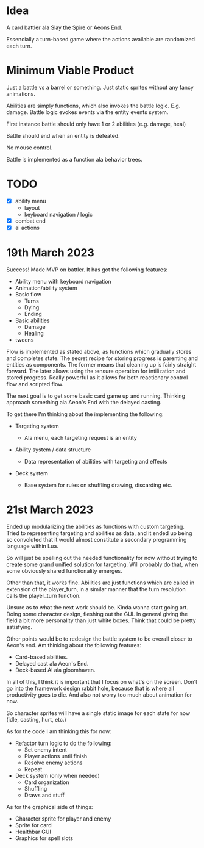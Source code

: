 # Idea

A card battler ala Slay the Spire or Aeons End.

Essencially a turn-based game where the actions available are randomized each turn.

# Minimum Viable Product

Just a battle vs a barrel or something. Just static sprites without any fancy animations.

Abilities are simply functions, which also invokes the battle logic. E.g. damage.
Battle logic evokes events via the entity events system.

First instance battle should only have 1 or 2 abilities (e.g. damage, heal)

Battle should end when an entity is defeated.

No mouse control.

Battle is implemented as a function ala behavior trees.

# TODO

- [X] ability menu
    - layout
    - keyboard navigation / logic
- [X] combat end
- [X] ai actions

# 19th March 2023

Success! Made MVP on battler. It has got the following features:

* Ability menu with keyboard navigation
* Animation/ability system
* Basic flow
    * Turns
    * Dying
    * Ending
* Basic abilities
    * Damage
    * Healing
* tweens

Flow is implemented as stated above, as functions which gradually stores and completes state. The secret recipe for storing progress is parenting and entities as components. The former means that cleaning up is fairly straight forward. The later allows using the :ensure operation for intilization and stored progress. Really powerful as it allows for both reactionary control flow and scripted flow.

The next goal is to get some basic card game up and running. Thinking approach something ala Aeon's End with the delayed casting.

To get there I'm thinking about the implementing the following:

* Targeting system
    * Ala menu, each targeting request is an entity

* Ability system / data structure
    * Data representation of abilities with targeting and effects

* Deck system
    * Base system for rules on shuffling drawing, discarding etc.

# 21st March 2023

Ended up modularizing the abilities as functions with custom targeting.
Tried to representing targeting and abilities as data, and it ended up being so convoluted that it would almost constitute a secondary programming language within Lua.

So will just be spelling out the needed functionality for now without trying to create some grand unified solution for targeting. Will probably do that, when some obviously shared functionality emerges.

Other than that, it works fine. Abilities are just functions which are called in extension of the player_turn, in a similar manner that the turn resolution calls the player_turn function.

Unsure as to what the next work should be. Kinda wanna start going art. Doing some character design, fleshing out the GUI. In general giving the field a bit more personality than just white boxes. Think that could be pretty satisfying.

Other points would be to redesign the battle system to be overall closer to Aeon's end. Am thinking about the following features:

* Card-based abilities.
* Delayed cast ala Aeon's End.
* Deck-based AI ala gloomhaven.

In all of this, I think it is important that I focus on what's on the screen. Don't go into the framework design rabbit hole, because that is where all productivity goes to die. And also not worry too much about animation for now.

So character sprites will have a single static image for each state for now (idle, casting, hurt, etc.)

As for the code I am thinking this for now:

* Refactor turn logic to do the following:
    * Set enemy intent
    * Player actions until finish
    * Resolve enemy actions
    * Repeat
* Deck system (only when needed)
    * Card organization
    * Shuffling
    * Draws and stuff

As for the graphical side of things:

* Character sprite for player and enemy
* Sprite for card
* Healthbar GUI
* Graphics for spell slots